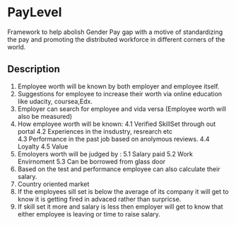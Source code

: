 # PayLevel
Framework to help abolish Gender Pay gap with a motive of standardizing the pay and promoting the distributed workforce in different corners of the world.


## Description
1. Employee worth will be known by both employer and employee itself.
2. Suggestions for employee to increase their worth via online education like udacity, coursea,Edx.
3. Employer can search for employee and vida versa (Employee worth will also be measured)</br>
4. How employee worth will be known:
  4.1  Verified SkillSet through out portal   4.2  Experiences in the insdustry, resrearch etc  </br>
  4.3 Performance in the past job based on anolymous reviews.  4.4 Loyalty  4.5 Value 
5. Emoloyers worth will be judged by :
  5.1 Salary paid   5.2 Work Envirnoment  5.3 Can be borrowed from glass door
6. Based on the test and performance employee can also calculate their salary.
7. Country oriented market
8. If the  employees sill set is below the average of its company it will get to know it is getting fired in advaced rather than surpricse.
9. If skill set it more and salary is less then employer will get to know that either employee is leaving or time to raise salary.
